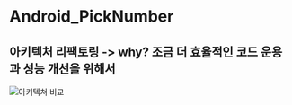 # Android_PickNumber

## 아키텍처 리팩토링 -> why? 조금 더 효율적인 코드 운용과 성능 개선을 위해서
![아키텍쳐 비교](https://imgur.com/D6hcdF5.jpg)
